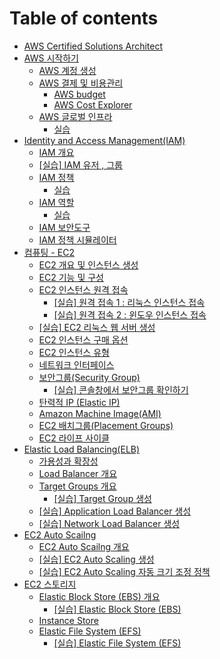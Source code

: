 # Table of contents

* [AWS Certified Solutions Architect](README.md)
* [AWS 시작하기](aws-start/README.md)
  * [AWS 계정 생성](aws-start/1.aws-auth.md)
  * [AWS 결제 및 비용관리](aws-start/aws/README.md)
    * [AWS budget](aws-start/aws/aws-budget.md)
    * [AWS Cost Explorer](aws-start/aws/aws-cost-explorer.md)
  * [AWS 글로벌 인프라](aws-start/aws-1/README.md)
    * [실습](aws-start/aws-1/undefined.md)
* [Identity and Access Management(IAM)](identity-and-access-management-iam/README.md)
  * [IAM 개요](identity-and-access-management-iam/iam.md)
  * [\[실습\] IAM 유저 , 그룹](identity-and-access-management-iam/iam-1.md)
  * [IAM 정책](identity-and-access-management-iam/iam-2/README.md)
    * [실습](identity-and-access-management-iam/iam-2/undefined.md)
  * [IAM 역할](identity-and-access-management-iam/iam-3/README.md)
    * [실습](identity-and-access-management-iam/iam-3/undefined.md)
  * [IAM 보안도구](identity-and-access-management-iam/iam-4.md)
  * [IAM 정책 시뮬레이터](identity-and-access-management-iam/iam-5.md)
* [컴퓨팅 - EC2](ec2/README.md)
  * [EC2 개요 및 인스턴스 생성](ec2/ec2.md)
  * [EC2 기능 및 구성](ec2/ec2-1.md)
  * [EC2 인스턴스 원격 접속](ec2/ec2-2/README.md)
    * [\[실습\] 원격 접속 1 : 리눅스 인스턴스 접속](ec2/ec2-2/1.md)
    * [\[실습\] 원격 접속 2 : 윈도우 인스턴스 접속](ec2/ec2-2/2.md)
  * [\[실습\] EC2 리눅스 웹 서버 생성](ec2/ec2-3.md)
  * [EC2 인스턴스 구매 옵션](ec2/ec2-4.md)
  * [EC2 인스턴스 유형](ec2/ec2-5.md)
  * [네트워크 인터페이스](ec2/undefined.md)
  * [보안그룹(Security Group)](ec2/security-group/README.md)
    * [\[실습\] 콘솔창에서 보안그룹 확인하기](ec2/security-group/undefined.md)
  * [탄력적 IP (Elastic IP)](ec2/ip-elastic-ip.md)
  * [Amazon Machine Image(AMI)](ec2/amazon-machine-image-ami.md)
  * [EC2 배치그룹(Placement Groups)](ec2/ec2-placement-groups.md)
  * [EC2 라이프 사이클](ec2/ec2-6.md)
* [Elastic Load Balancing(ELB)](elastic-load-balancing-elb/README.md)
  * [가용성과 확장성](elastic-load-balancing-elb/undefined.md)
  * [Load Balancer 개요](elastic-load-balancing-elb/load-balancer.md)
  * [Target Groups 개요](elastic-load-balancing-elb/target-groups/README.md)
    * [\[실습\] Target Group 생성](elastic-load-balancing-elb/target-groups/target-group.md)
  * [\[실습\] Application Load Balancer 생성](elastic-load-balancing-elb/application-load-balancer.md)
  * [\[실습\] Network Load Balancer 생성](elastic-load-balancing-elb/network-load-balancer.md)
* [EC2 Auto Scailng](ec2-auto-scailng/README.md)
  * [EC2 Auto Scailng 개요](ec2-auto-scailng/ec2-auto-scailng.md)
  * [\[실습\] EC2 Auto Scaling 생성](ec2-auto-scailng/ec2-auto-scaling.md)
  * [\[실습\] EC2 Auto Scaling 자동 크기 조정 정책](ec2-auto-scailng/ec2-auto-scaling-1.md)
* [EC2 스토리지](ec2-1/README.md)
  * [Elastic Block Store (EBS) 개요](ec2-1/elastic-block-store-ebs/README.md)
    * [\[실습\] Elastic Block Store (EBS)](ec2-1/elastic-block-store-ebs/elastic-block-store-ebs.md)
  * [Instance Store](ec2-1/instance-store.md)
  * [Elastic File System (EFS)](ec2-1/elastic-file-system-efs/README.md)
    * [\[실습\] Elastic File System (EFS)](ec2-1/elastic-file-system-efs/elastic-file-system-efs.md)
